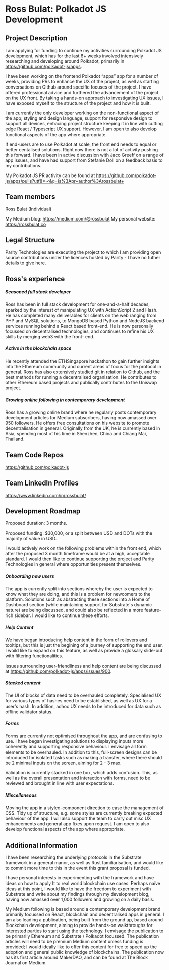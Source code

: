 # Ross Bulat: Polkadot JS Development

## Project Description
I am applying for funding to continue my activities surrounding Polkadot JS development, which has for the last 6+ weeks involved intensively researching and developing around Polkadot, primarily in https://github.com/polkadot-js/apps. 

I have been working on the frontend Polkadot “apps” app for a number of weeks, providing PRs to enhance the UX of the project, as well as starting conversations on Github around specific focuses of the project. I have offered professional advice and furthered the advancement of the project on the UX front. By taking a hands-on approach to investigating UX issues, I have exposed myself to the structure of the project and how it is built.

I am currently the only developer working on the non-functional aspect of the app; styling and design language, support for responsive design to support all devices, enhacing project structure keeping it in line with cutting edge React / Typescript UX support. However, I am open to also develop functional aspects of the app where appropriate.

If end-users are to use Polkadot at scale, the front end needs to equal or better centalised solutions. Right now there is not a lot of activity pushing this forward. I have been in active discussion with Jaco Greeff on a range of app issues, and have had support from Stefanie Doll on a feedback basis to my contributions. 

My Polkadot JS PR activity can be found at https://github.com/polkadot-js/apps/pulls?utf8=✓&q=is%3Apr+author%3Arossbulat+

## Team members
Ross Bulat (Individual)

My Medium blog: https://medium.com/@rossbulat
My personal website: https://rossbulat.co

## Legal Structure 
Parity Technologies are executing the project to which I am providing open source contributions under the licences hosted by Parity - I have no futher details to give here.

## Ross's experience

##### Seasoned full stack developer
Ross has been in full stack development for one-and-a-half decades, sparked by the interest of manipulating UX with ActionScript 2 and Flash. He has completed many deliverables for clients on the web ranging from PHP and MySQL solutions, to MongoDB based Python and NodeJS backend services running behind a React based front-end. He is now personally focussed on decentralised technologies, and continues to refine his UX skills by merging web3 with the front- end.

##### Active in the blockchain space
He recently attended the ETHSingapore hackathon to gain further insights into the Ethereum community and current areas of focus for the protocol in general. Ross has also extensively studied git in relation to Github, and the best methods for running a decentralised organisation. He contributes to other Ethereum based projects and publically contributes to the Uniswap project.

##### Growing online following in contemporary development
Ross has a growing online brand where he regularly posts contemporary development articles for Medium subscribers, having now amassed over 950 followers. He offers free consultations on his website to promote decentralisation in general. Originally from the UK, he is currently based in Asia, spending most of his time in Shenzhen, China and Chiang Mai, Thailand.

## Team Code Repos
https://github.com/polkadot-js

## Team LinkedIn Profiles
https://www.linkedin.com/in/rossbulat/

## Development Roadmap
Proposed duration: 3 months.

Proposed funding: $30,000, or a split between USD and DOTs with the majority of value in USD.

I would actively work on the following problems within the front end, which after the proposed 3 month timeframe would be at a high, acceptable standard. I would then like to continue supporting the project and Parity Technologies in general where opportunities present themselves.

##### Onboarding new users
The app is currently split into sections whereby the user is expected to know what they are doing, and this is a problem for newcomers to the platform. Solutions such as abstracting these sections into a Home of Dashboard section (while maintaining support for Substrate's dynamic nature) are being discussed, and could also be reflected in a more feature-rich sidebar.
I would like to continue these efforts.

##### Help Content
We have began introducing help content in the form of rollovers and tooltips, but this is just the begining of a journey of supporting the end user. I woild like to expand on this feature, as well as provide a glossary slide-out with filtering functionalities. 

Issues surrounding user-friendliness and help content are being discussed at https://github.com/polkadot-js/apps/issues/900.

##### Stacked content
The UI of blocks of data need to be overhauled completely. Specialised UX for various types of hashes need to be established, as well as UX for a user's hash. In addition, adhoc UX needs to be introduced for data such as offline validator status. 

##### Forms
Forms are currently not optimised throughout the app, and are confusing to use. I have began investigating solutions to displaying inputs more coherently and supporting responsive behaviour. I envisage all form elements to be overhauled. In addition to this, full-screen designs can be introduced for isolated tasks such as making a transfer, where there should  be 2 minimal inputs on the screen, aiming for 2 - 3 max.

Validation is currently stacked in one box, which adds confusion. This, as well as the overall presentation and interaction with forms, need to be reviewed and brought in line with user expectations.

##### Miscellaneous
Moving the app in a styled-component direction to ease the management of CSS. Tidy up of structure, e.g. some styles are currently breaking expected behaviour of the app. I will also support the team to carry out misc UX enhancements and general app fixes upon request. I am open to also develop functional aspects of the app where appropriate.

## Additional Information
I have been researching the underlying protocols in the Substrate framework in a general manor, as well as Rust familiarisation, and would like to commit more time to this in the event this grant proposal is funded.

I have personal interests in experimenting with the framework and have ideas on how to apply It to real world blockchain use cases. Perhaps naïve ideas at this point, I would like to have the freedom to experiment with Substrate and write about my findings through my development blog, having now amassed over 1,000 followers and growing on a daily basis.

My Medium following is based around a contemporary development brand primarily focussed on React, blockchain and decentralised apps in general. I am also leading a publication, being built from the ground up, based around Blockchain development, aiming to provide hands-on walkthroughs for interested parties to start using the technology. I envisage the publication to be primarily Ethereum and Substrate / Polkadot focussed. The publication articles will need to be premium Medium content unless funding is provided; I would ideally like to offer this content for free to speed up the adoption and general public knowledge of blockchains. The publication now has its first article around MakerDAO, and can be found at The Block Journal on Medium.
